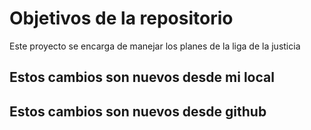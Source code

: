 # Objetivos de la repositorio

Este proyecto se encarga de manejar los planes de la liga de la justicia


## Estos cambios son nuevos desde mi local
## Estos cambios son nuevos desde github
